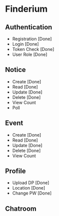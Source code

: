 # Finderium

## Authentication

- Registration [Done]
- Login [Done]
- Token Check [Done]
- User Role [Done]

## Notice

- Create [Done]
- Read [Done]
- Update [Done]
- Delete [Done]
- View Count
- Poll

## Event

- Create [Done]
- Read [Done]
- Update [Done]
- Delete [Done]
- View Count

## Profile

- Upload DP [Done]
- Location [Done]
- Change PW [Done]

## Chatroom

